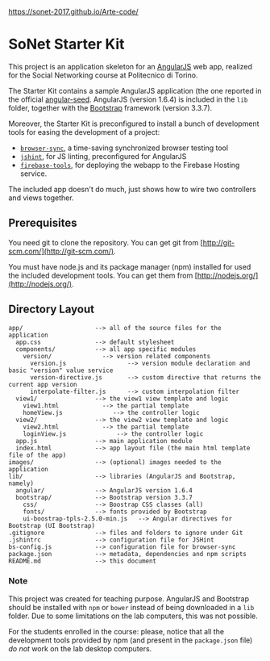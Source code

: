 https://sonet-2017.github.io/Arte-code/




# SoNet Starter Kit


This project is an application skeleton for an [AngularJS](http://angularjs.org/) web app, realized for the Social Networking course at Politecnico di Torino.

The Starter Kit contains a sample AngularJS application (the one reported in the official [angular-seed](https://github.com/angular/angular-seed). AngularJS (version 1.6.4) is included in the `lib` folder, together with the [Bootstrap](https://getbootstrap.com/) framework (version 3.3.7).

Moreover, the Starter Kit is preconfigured to install a bunch of development tools for easing the development of a project:

- [`browser-sync`](https://www.browsersync.io/), a time-saving synchronized browser testing tool
- [`jshint`](http://jshint.com/), for JS linting, preconfigured for AngularJS
- [`firebase-tools`](https://www.firebase.com/), for deploying the webapp to the Firebase Hosting service.

The included app doesn't do much, just shows how to wire two controllers and views together.

## Prerequisites

You need git to clone the repository. You can get git from [http://git-scm.com/](http://git-scm.com/).

You must have node.js and its package manager (npm) installed for used the included development tools.  You can get them from [http://nodejs.org/](http://nodejs.org/).

## Directory Layout

```
app/                    --> all of the source files for the application
  app.css               --> default stylesheet
  components/           --> all app specific modules
    version/              --> version related components
      version.js                 --> version module declaration and basic "version" value service
      version-directive.js       --> custom directive that returns the current app version
      interpolate-filter.js      --> custom interpolation filter
  view1/                --> the view1 view template and logic
    view1.html            --> the partial template
    homeView.js              --> the controller logic
  view2/                --> the view2 view template and logic
    view2.html            --> the partial template
    loginView.js              --> the controller logic
  app.js                --> main application module
  index.html            --> app layout file (the main html template file of the app)
images/                 --> (optional) images needed to the application
lib/                    --> libraries (AngularJS and Bootstrap, namely)
  angular/              --> AngularJS version 1.6.4
  bootstrap/            --> Bootstrap version 3.3.7
    css/                --> Boostrap CSS classes (all)
    fonts/              --> fonts provided by Bootstrap
    ui-boostrap-tpls-2.5.0-min.js   --> Angular directives for Bootstrap (UI Bootstrap)
.gitignore              --> files and folders to ignore under Git
.jshintrc               --> configuration file for JSHint
bs-config.js            --> configuration file for browser-sync
package.json            --> metadata, dependencies and npm scripts
README.md               --> this document
```

### Note
This project was created for teaching purpose. AngularJS and Bootstrap should be installed with `npm` or `bower` instead of being downloaded in a `lib` folder. Due to some limitations on the lab computers, this was not possible.

For the students enrolled in the course: please, notice that all the development tools provided by npm (and present in the `package.json` file) *do not* work on the lab desktop computers.
